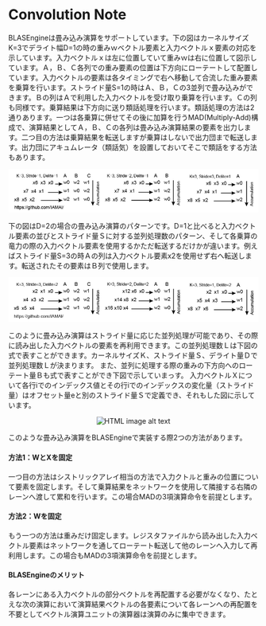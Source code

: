 # Convolution Note

BLASEngineは畳み込み演算をサポートしています。下の図はカーネルサイズK=3でデライト幅D=1の時の重みｗベクトル要素と入力ベクトルｘ要素の対応を示しています。入力ベクトルｘは左に位置していて重みｗは右に位置して図示しています。Ａ，Ｂ、Ｃ各列での重み要素の位置は下方向にローテートして配置しています。入力ベクトルの要素は各タイミングで右へ移動して合流した重み要素を乗算を行います。ストライド量S=1の時はＡ、Ｂ，Ｃの3並列で畳み込みができます。Ｂの列はＡで利用した入力ベクトルを受け取り乗算を行います。Ｃの列も同様です。乗算結果は下方向に送り類話処理を行います。類話処理の方法は2通りあります。一つは各乗算に併せてその後に加算を行うMAD(Multiply-Add)構成で、演算結果としてＡ，Ｂ、Ｃの各列は畳み込み演算結果の要素を出力します。二つ目の方法は乗算結果を転送しますが乗算はしないで出力団まで転送します。出力団にアキュムレータ（類話気）を設置しておいてそこで類話をする方法もあります。


<div align="center">
  <img src="https://github.com/IAMAl/BLASEngine/blob/main/notes/ExecConcept/1DConvK3D1.png"
       alt="HTML image alt text"
       title="1D Convolution (K=3, Delite=1)"
       width="550px"
  />
</div>


下の図はD=2の場合の畳み込み演算のパターンです。D=1と比べると入力ベクトル要素の並びとストライド量Ｓに対する並列処理数のパターン、そして各乗算の竜力の際の入力ベクトル要素を使用するかただ転送するだけかが違います。例えばストライド量S=3の時Ａの列は入力ベクトル要素x2を使用せず右へ転送します。転送されたその要素はＢ列で使用します。


<div align="center">
  <img src="https://github.com/IAMAl/BLASEngine/blob/main/notes/ExecConcept/1DConvK3D2.png"
       alt="HTML image alt text"
       title="1D Convolution (K=3, Delite=1)"
       width="550px"
  />
</div>


このように畳み込み演算はストライド量に応じた並列処理が可能であり、その際に読み出した入力ベクトルの要素を再利用できます。この並列処理数Ｌは下図の式で表すことができます。カーネルサイズＫ、ストライド量Ｓ、デライト量Ｄで並列処理数Ｌが決まります。
また、並列に処理する際の重みの下方向へのローテート量Ｂも式で表すことができ下図で示していまっす。
入力ベクトルＸについて各行iでのインデックス値とその行iでのインデックスの変化量（ストライド量）はオフセット量eと別のストライド量Ｓで定義でき、それもした図に示しています。


<div align="center">
  <img src="https://github.com/IAMAl/BLASEngine/blob/main/notes/ExecConcept/ConvConfigParams2.png"
       alt="HTML image alt text"
       title="1D Convolution (K=3, Delite=1)"
       width="550px"
  />
</div>


このような畳み込み演算をBLASEngineで実装する際2つの方法があります。


#### 方法1：WとXを固定

一つ目の方法はシストリックアレイ相当の方法で入力クトルと重みの位置について要素を固定します。そして乗算結果をネットワークを使用して隣接する右隣のレーンへ渡して累和を行います。この場合MADの3項演算命令を前提とします。


#### 方法2：Wを固定

もう一つの方法は重みだけ固定します。レジスタファイルから読み出した入力ベクトル要素はネットワークを通してローテート転送して他のレーンへ入力して再利用します。この場合もMADの3項演算命令を前提とします。


#### BLASEngineのメリット

各レーンにある入力ベクトルの部分ベクトルを再配置する必要がなくなり、たとえな次の演算において演算結果ベクトルの各要素について各レーンへの再配置を不要としてベクトル演算ユニットの演算器は演算のみに集中できます。